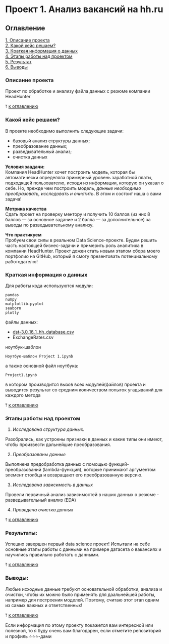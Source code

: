 # Проект 1. Анализ вакансий на hh.ru

## Оглавление
[1. Описание проекта](#описание-проекта)  
[2. Какой кейс решаем?](#какой-кейс-решаем)  
[3. Краткая информация о данных](#краткая-информация-о-данных)  
[4. Этапы работы над проектом](#этапы-работы-над-проектом)  
[5. Результат](#результаты)    
[6. Выводы](#выводы) 

### Описание проекта    
Проект по обработке и анализу файла данных с резюме компании HeadHunter

⤒ [к оглавлению](#оглавление)


### Какой кейс решаем?    
В проекте необходимо выполнить следующие задачи:
- базовый анализ структуры данных;
- преобразование данных;
- разведывательный анализ;
- очистка данных

**Условия заадачи:**  
Компания HeadHunter хочет построить модель, которая бы автоматически определяла примерный уровень заработной платы, подходящей пользователю, исходя из информации, которую он указал о себе. Но, прежде чем построить модель, *данные необходимо преобразовать, исследовать и очистить*. В этом и состоит наша с вами задача!

**Метрика качества**     
Сдать проект на проверку ментору и получить 10 баллов (из них 8 баллов — за основное задание и 2 балла — за дополнительное) за выводы по разведывательному анализу.

**Что практикуем**     
Пробуем свои силы в реальном Data Science-проекте. Будем решить часть настоящей бизнес-задачи и примерить роль аналитика в компании HeadHunter. Проект дожен стать новым этапом сбора моего портфолио на GitHub, который я смогу презентовать потенциальному работодателю!


### Краткая информация о данных
Для работы кода используются модули:

    pandas
    numpy
    matplotlib.pyplot
    seaborn
    plotly

файлы данных:

- [dst-3.0_16_1_hh_database.csv](https://disk.yandex.ru/d/gRrbNWCL-wjtQw "Исходный файл резюме")
- ExchangeRates.csv

ноутбук-шаблон

    Ноутбук-шаблон Project 1.ipynb

а также основной файл ноутбука:

    Project1.ipynb
в котором производится вызов всех модулей(файлов) проекта и выводится результат со средним количеством попыток угадываний для каждого метода
  
⤒ [к оглавлению](#оглавление)


### Этапы работы над проектом

1. *Исследована структура данных*.

Разобрались, как устроены признаки в данных и какие типы они имеют, чтобы произвести дальнейшие преобразования.

2. *Преобразованы данные* 

Выполнена предобработка данных с помощью функций-преобразований (lambda-функций), которые принимают аргументом элемент столбца и возвращают его преобразованную версию.

3. *Исследована зависимость в данных*

Провели первичный анализ зависимостей в наших данных о резюме - разведывательный анализ (EDA)

4. *Проведена очистка данных*

⤒ [к оглавлению](#оглавление)


### Результаты:  
Успешно завершен первый data science проект! Испытали на себе основные этапы работы с данными на примере датасета о вакансиях и научились правильно работать с данными.

⤒ [к оглавлению](#оглавление)


### Выводы:  

Любые исходные данные требуют основательной обработки, анализа и очистки, чтобы их можно было применять для даальнейшей работы, например для построения моделей. Поэтому, считаю этот этап одним из самых важных и ответственных!

⤒ [к оглавлению](#оглавление)


Если информация по этому проекту покажется вам интересной или полезной, то я буду очень вам благодарен, если отметите репозиторий и профиль ⭐️⭐️⭐️-дами  